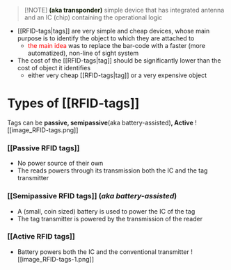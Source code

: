 > [!NOTE] <span style="font-weight:bold; color:rgb(21, 32, 9)">(aka transponder)</span>
simple device that has integrated antenna and an IC (chip) containing the operational logic

- [[RFID-tags|tags]] are very simple and cheap devices, whose main purpose is to identify the object to which they are attached to
	- <span style="color:rgb(255, 0, 0)">the main idea</span> was to replace the bar-code with a faster (more automatized), non-line of sight system
- The cost of the [[RFID-tags|tag]] should be significantly lower than the cost of object it identifies
	- either very cheap [[RFID-tags|tag]] or a very expensive object

# Types of [[RFID-tags]]
Tags can be **passive, semipassive**(aka battery-assisted)**, Active**
![[image_RFID-tags.png]]
### [[Passive RFID tags]]
- No power source of their own
- The reads powers through its transmission both the IC and the tag transmitter
### [[Semipassive RFID tags]] (_aka battery-assisted_)
- A (small, coin sized) battery is used to power the IC of the tag
- The tag transmitter is powered by the transmission of the reader
### [[Active RFID tags]]
- Battery powers both the IC and the conventional transmitter
![[image_RFID-tags-1.png]]